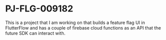 # PJ-FLG-009182
This is a project that I am working on that builds a feature flag UI in FlutterFlow and has a couple of firebase cloud functions as an API that the future SDK can interact with.
